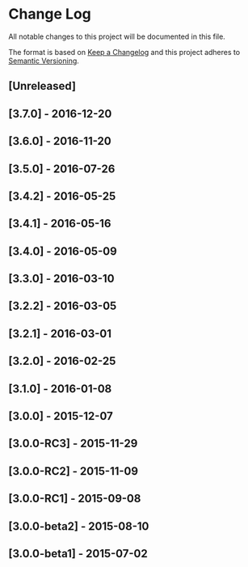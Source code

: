 # Change Log
All notable changes to this project will be documented in this file.

The format is based on [Keep a Changelog](http://keepachangelog.com/)
and this project adheres to [Semantic Versioning](http://semver.org/).

## [Unreleased]

## [3.7.0] - 2016-12-20

## [3.6.0] - 2016-11-20

## [3.5.0] - 2016-07-26

## [3.4.2] - 2016-05-25

## [3.4.1] - 2016-05-16

## [3.4.0] - 2016-05-09

## [3.3.0] - 2016-03-10

## [3.2.2] - 2016-03-05

## [3.2.1] - 2016-03-01

## [3.2.0] - 2016-02-25

## [3.1.0] - 2016-01-08

## [3.0.0] - 2015-12-07

## [3.0.0-RC3] - 2015-11-29

## [3.0.0-RC2] - 2015-11-09

## [3.0.0-RC1] - 2015-09-08

## [3.0.0-beta2] - 2015-08-10

## [3.0.0-beta1] - 2015-07-02
